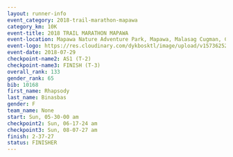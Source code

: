 ```yaml
---
layout: runner-info 
event_category: 2018-trail-marathon-mapawa 
category_km: 10K 
event-title: 2018 TRAIL MARATHON MAPAWA 
event-location: Mapawa Nature Adventure Park, Mapawa, Malasag Cugman, Cagayan de Oro 
event-logo: https://res.cloudinary.com/dykbosktl/image/upload/v1573625214/Logo/Trail-Marathon-Mapawa_xzjdcg.png 
event-date: 2018-07-29 
checkpoint-name2: AS1 (T-2) 
checkpoint-name3: FINISH (T-3) 
overall_rank: 133
gender_rank: 65
bib: 10168
first_name: Rhapsody
last_name: Binasbas
gender: F
team_name: None
start: Sun, 05-30-00 am
checkpoint2: Sun, 06-17-24 am
checkpoint3: Sun, 08-07-27 am
finish: 2-37-27
status: FINISHER
---
```

